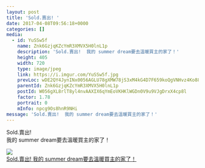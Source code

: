 ```yaml
---
layout: post
title: 'Sold.賣出! ' 
date: 2017-04-08T09:56:18+0000 
categories: [] 
media:
  - id: YuSSw5f
    name: Znk6GzjqKZcYmR3XMVX5H0lnL1p
    description: 'Sold.賣出!  我的 summer dream要去溫暖買主的家了！'   
    height: 405
    width: 720
    type: image/jpeg
    link: https://i.imgur.com/YuSSw5f.jpg
    prevLoc: wDE2QY4JynINx0056AGLU78gXMW78jS3xM4kG4D7F659koQgVNHvz4Ko8823S1xzG92Ql2tAJ4R4pv9GclDZyxXl2ZtRzOOQg6WJUNKQWA6X1wc6JkPOrjyquj7LKJOk0vC4O4Ky9vn5IgQB8JXPVlHwxRvj4v2rSWPow9v5rrtlnwJlPmLNsAZG7qO3LKhGzvLEMWQPH0BnRwX704iBEmJW8RJJUx7OGg1LoWSrqyoDEyzguJAWXO4VWxCxlM1l1NG6H9jz
    parentId: Znk6GzjqKZcYmR3XMVX5H0lnL1p
    postId: W056gXL8rlT8yl4nvAAXIX6qYmEoVKHKlWGDn0V9u9VJgDrxX4cp8l
    factor: 1.78
    portrait: 0
    mInfo: npcg9Os8hnR9NHi
message: 'Sold.賣出!  我的 summer dream要去溫暖買主的家了！'  
---
```


Sold.賣出!  
我的 summer dream要去溫暖買主的家了！


[//]: #media:  
<a href="https://i.imgur.com/YuSSw5f.jpg"><img class="postImage" src="https://i.imgur.com/YuSSw5fh.jpg" />  
Sold.賣出!
我的 summer dream要去溫暖買主的家了！  
 </a>   

